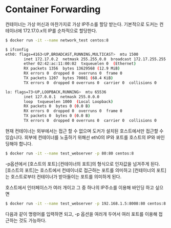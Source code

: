 # Container Forwarding

컨테이너는 가상 머신과 마찬가지로 가상 IP주소를 할당 받는다. 기본적으로 도커는 컨테이너에 172.17.0.x의 IP를 순차적으로 할당한다.

```bash
$ docker run -it --name network_test centos:8

$ ifconfig
eth0: flags=4163<UP,BROADCAST,RUNNING,MULTICAST>  mtu 1500
        inet 172.17.0.2  netmask 255.255.0.0  broadcast 172.17.255.255
        ether 02:42:ac:11:00:02  txqueuelen 0  (Ethernet)
        RX packets 1356  bytes 13629568 (12.9 MiB)
        RX errors 0  dropped 0  overruns 0  frame 0
        TX packets 1207  bytes 70081 (68.4 KiB)
        TX errors 0  dropped 0 overruns 0  carrier 0  collisions 0

lo: flags=73<UP,LOOPBACK,RUNNING>  mtu 65536
        inet 127.0.0.1  netmask 255.0.0.0
        loop  txqueuelen 1000  (Local Loopback)
        RX packets 0  bytes 0 (0.0 B)
        RX errors 0  dropped 0  overruns 0  frame 0
        TX packets 0  bytes 0 (0.0 B)
        TX errors 0  dropped 0 overruns 0  carrier 0  collisions 0
```
현재 컨테이너는 외부에서는 접근 할 수 없으며 도커가 설치된 호스트에서만 접근할 수 있습니다. 외부에 컨테이너를 노출하기 위해선 eth0의 IP와 포트를 호스트의 IP와 바인딩해야 합니다.

```bash
$ docker run -it --name test_webserver -p 80:80 centos:8
```
-p옵션에서 [호스트의 포트]:[컨테이너의 포트]의 형식으로 인자값을 넘겨주게 된다. [호스트의 포트]는 호스트에서 컨테이너로 접근하는 포트를 의미하고 [컨테이너의 포트]는 호스트로부터 컨테이너가 받아들이는 포트를 의미하게 된다.  

호스트에서 인터페이스가 여러 개이고 그 중 하나의 IP주소를 이용해 바인딩 하고 싶으면 
```bash
$ docker run -it --name test_webserver -p 192.168.1.5:8008:80 centos:8
```
다음과 같이 명령어를 입력하면 되고, -p 옵션을 여러개 두어서 여러 포트를 이용해 접근하는 것도 가능하다.

